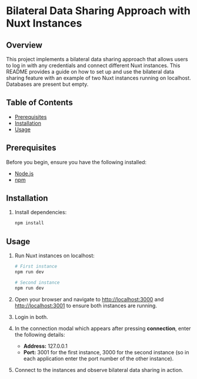 # Bilateral Data Sharing Approach with Nuxt Instances

## Overview

This project implements a bilateral data sharing approach that allows users to log in with any credentials and connect different Nuxt instances. This README provides a guide on how to set up and use the bilateral data sharing feature with an example of two Nuxt instances running on localhost. Databases are present but empty.

## Table of Contents

- [Prerequisites](#prerequisites)
- [Installation](#installation)
- [Usage](#usage)

## Prerequisites

Before you begin, ensure you have the following installed:

- [Node.js](https://nodejs.org/) 
- [npm](https://www.npmjs.com/) 

## Installation

1. Install dependencies:

    ```bash
    npm install
    ```

## Usage

1. Run Nuxt instances on localhost:

    ```bash
    # First instance
    npm run dev 

    # Second instance 
    npm run dev 
    ```

2. Open your browser and navigate to [http://localhost:3000](http://localhost:3000) and [http://localhost:3001](http://localhost:3001) to ensure both instances are running. 

3. Login in both.

4. In the connection modal which appears after pressing **connection**, enter the following details:

    - **Address:** 127.0.0.1
    - **Port:** 3001 for the first instance, 3000 for the second instance (so in each application enter the port number of the other instance).

5. Connect to the instances and observe bilateral data sharing in action.
